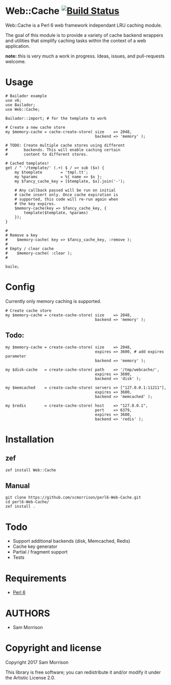 Web::Cache [![Build Status](https://travis-ci.org/scmorrison/perl6-Web-Cache.svg?branch=master)](https://travis-ci.org/scmorrison/perl6-Web-Cache)
===

Web::Cache is a Perl 6 web framework independant LRU caching module.

The goal of this module is to provide a variety of cache backend wrappers and utilities that simplify caching tasks within the context of a web application.

**note:** this is very much a work in progress. Ideas, issues, and pull-requests welcome.

Usage
=====

```perl6
# Bailador example
use v6;
use Bailador;
use Web::Cache;

Bailador::import; # for the template to work

# Create a new cache store
my $memory-cache = cache-create-store( size    => 2048,
                                       backend => 'memory' );

# TODO: Create multiple cache stores using different
#       backends. This will enable caching certain 
#       content to different stores.

# Cached templates!
get / ^ '/template/' (.+) $ / => sub ($x) {
    my $template        = 'tmpl.tt';
    my %params          = %{ name => $x };
    my $fancy_cache_key = [$template, $x].join('-');
     
    # Any callback passed will be run on initial
    # cache insert only. Once cache expiration is
    # supported, this code will re-run again when
    # the key expires.
    $memory-cache(key => $fancy_cache_key, {
        template($template, %params)
    });
}

#
# Remove a key
#    $memory-cache( key => $fancy_cache_key, :remove );
#
# Empty / clear cache
#    $memory-cache( :clear );
#

baile;
```

Config
======

Currently only memory caching is supported. 

```perl6
# Create cache store
my $memory-cache = create-cache-store( size    => 2048,
                                       backend => 'memory' );
```

## Todo:

```perl6
my $memory-cache = create-cache-store( size    => 2048,
                                       expires => 3600, # add expires parameter
                                       backend => 'memory' );

my $disk-cache   = create-cache-store( path    => '/tmp/webcache/',
                                       expires => 3600,
                                       backend => 'disk' );

my $memcached    = create-cache-store( servers => ["127.0.0.1:11211"],
                                       expires => 3600,
                                       backend => 'memcached' );

my $redis        = create-cache-store( host    => "127.0.0.1",
                                       port    => 6379,
                                       expires => 3600,
                                       backend => 'redis' );
```


Installation
============

## zef
```
zef install Web::Cache
```

## Manual

```
git clone https://github.com/scmorrison/perl6-Web-Cache.git
cd perl6-Web-Cache/
zef install .
```

Todo
====

* Support additional backends (disk, Memcached, Redis)
* Cache key generator
* Partial / fragment support
* Tests

Requirements
============

* [Perl 6](http://perl6.org/)

AUTHORS
=======

* Sam Morrison

Copyright and license
=====================

Copyright 2017 Sam Morrison

This library is free software; you can redistribute it and/or modify it under the Artistic License 2.0.
